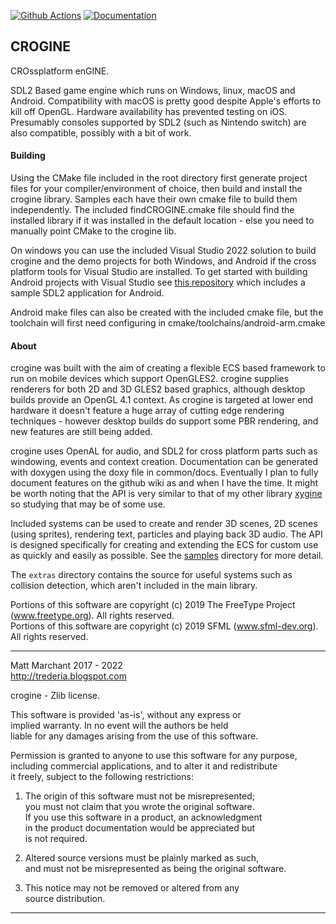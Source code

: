 [![Github Actions](https://github.com/fallahn/crogine/actions/workflows/cmake.yml/badge.svg)](https://github.com/fallahn/crogine/actions) 
[![Documentation](https://codedocs.xyz/fallahn/crogine.svg)](https://codedocs.xyz/fallahn/crogine/)

CROGINE
-------

CROssplatform enGINE.

SDL2 Based game engine which runs on Windows, linux, macOS and Android. Compatibility with macOS is pretty good despite Apple's efforts to kill off OpenGL. Hardware availability has prevented testing on iOS. Presumably consoles supported by SDL2 (such as Nintendo switch) are also compatible, possibly with a bit of work.


#### Building
Using the CMake file included in the root directory first generate project files for your compiler/environment of choice, then build and install the crogine library. Samples each have their own cmake file to build them independently. The included findCROGINE.cmake file should find the installed library if it was installed in the default location - else you need to manually point CMake to the crogine lib.

On windows you can use the included Visual Studio 2022 solution to build crogine and the demo projects for both Windows, and Android if the cross platform tools for Visual Studio are installed. To get started with building Android projects with Visual Studio see [this repository](https://github.com/fallahn/sdl2vs) which includes a sample SDL2 application for Android.

Android make files can also be created with the included cmake file, but the toolchain will first need configuring in cmake/toolchains/android-arm.cmake


#### About
crogine was built with the aim of creating a flexible ECS based framework to run on mobile devices which support OpenGLES2. crogine supplies renderers for both 2D and 3D GLES2 based graphics, although desktop builds provide an OpenGL 4.1 context. As crogine is targeted at lower end hardware it doesn't feature a huge array of cutting edge rendering techniques - however desktop builds do support some PBR rendering, and new features are still being added.  

crogine uses OpenAL for audio, and SDL2 for cross platform parts such as windowing, events and context creation. Documentation can be generated with doxygen using the doxy file in common/docs. Eventually I plan to fully document features on the github wiki as and when I have the time. It might be worth noting that the API is very similar to that of my other library [xygine](https://github.com/fallahn/xygine) so studying that may be of some use.

Included systems can be used to create and render 3D scenes, 2D scenes (using sprites), rendering text, particles and playing back 3D audio. The API is designed specifically for creating and extending the ECS for custom use as quickly and easily as possible. See the [samples](https://github.com/fallahn/crogine/tree/master/samples) directory for more detail.

The `extras` directory contains the source for useful systems such as collision detection, which aren't included in the main library.

Portions of this software are copyright (c) 2019 The FreeType Project (www.freetype.org). All rights reserved.  
Portions of this software are copyright (c) 2019 SFML (www.sfml-dev.org). All rights reserved.

-----------------------------------------------------------------------

Matt Marchant 2017 - 2022  
http://trederia.blogspot.com  

crogine - Zlib license.  

This software is provided 'as-is', without any express or  
implied warranty. In no event will the authors be held  
liable for any damages arising from the use of this software.  

Permission is granted to anyone to use this software for any purpose,  
including commercial applications, and to alter it and redistribute  
it freely, subject to the following restrictions:  

1. The origin of this software must not be misrepresented;  
you must not claim that you wrote the original software.  
If you use this software in a product, an acknowledgment  
in the product documentation would be appreciated but  
is not required.  

2. Altered source versions must be plainly marked as such,  
and must not be misrepresented as being the original software.  

3. This notice may not be removed or altered from any  
source distribution.  

-----------------------------------------------------------------------
